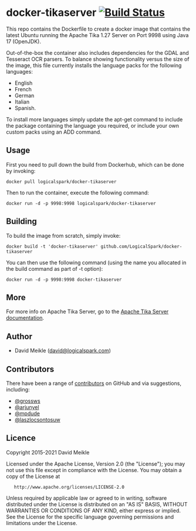 # docker-tikaserver [![Build Status](https://travis-ci.org/LogicalSpark/docker-tikaserver.svg?branch=master)](https://travis-ci.org/LogicalSpark/docker-tikaserver)
This repo contains the Dockerfile to create a docker image that contains the latest Ubuntu running the Apache Tika 1.27 Server on Port 9998 using Java 17 (OpenJDK).

Out-of-the-box the container also includes dependencies for the GDAL and Tesseract OCR parsers.  To balance showing functionality versus the size of the image, this file currently installs the language packs for the following languages:
* English
* French
* German
* Italian
* Spanish.

To install more languages simply update the apt-get command to include the package containing the language you required, or include your own custom packs using an ADD command.

## Usage

First you need to pull down the build from Dockerhub, which can be done by invoking:

    docker pull logicalspark/docker-tikaserver

Then to run the container, execute the following command:

    docker run -d -p 9998:9998 logicalspark/docker-tikaserver

## Building

To build the image from scratch, simply invoke:

    docker build -t 'docker-tikaserver' github.com/LogicalSpark/docker-tikaserver
   
You can then use the following command (using the name you allocated in the build command as part of -t option):

    docker run -d -p 9998:9998 docker-tikaserver
    
## More

For more info on Apache Tika Server, go to the [Apache Tika Server documentation](http://wiki.apache.org/tika/TikaJAXRS).

## Author

  * David Meikle (<david@logicalspark.com>)
   
## Contributors

There have been a range of [contributors](https://github.com/LogicalSpark/docker-tikaserver/graphs/contributors) on GitHub and via suggestions, including:

- [@grossws](https://github.com/grossws)
- [@arjunyel](https://github.com/arjunyel)
- [@mpdude](https://github.com/mpdude)
- [@laszlocsontosuw](https://github.com/laszlocsontosuw)

## Licence

   Copyright 2015-2021 David Meikle

   Licensed under the Apache License, Version 2.0 (the "License");
   you may not use this file except in compliance with the License.
   You may obtain a copy of the License at

       http://www.apache.org/licenses/LICENSE-2.0

   Unless required by applicable law or agreed to in writing, software
   distributed under the License is distributed on an "AS IS" BASIS,
   WITHOUT WARRANTIES OR CONDITIONS OF ANY KIND, either express or implied.
   See the License for the specific language governing permissions and
   limitations under the License.

